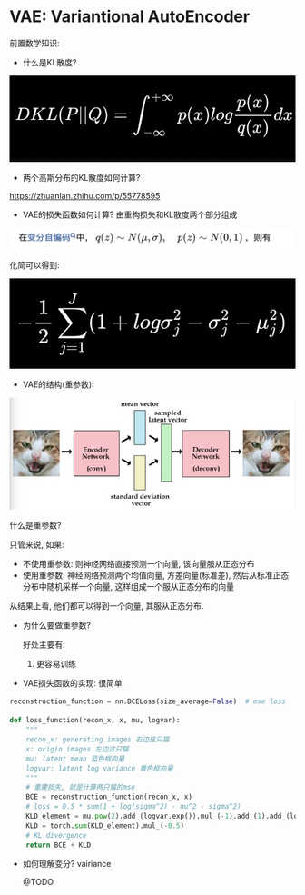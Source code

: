 # VAE: Variantional AutoEncoder



前置数学知识:

- 什么是KL散度?



![16674652935020](./assets/16674652935020.jpg)



- 两个高斯分布的KL散度如何计算?

https://zhuanlan.zhihu.com/p/55778595

- VAE的损失函数如何计算? 由重构损失和KL散度两个部分组成

![16674676787925](./assets/16674676787925.jpg)



化简可以得到:

![image-20221104121130902](./assets/image-20221104121130902.png)



- VAE的结构(重参数):

![vae ](assets/16674644327620.jpg)



什么是重参数?

只管来说, 如果:

- 不使用重参数: 则神经网络直接预测一个向量, 该向量服从正态分布
- 使用重参数: 神经网络预测两个均值向量, 方差向量(标准差), 然后从标准正态分布中随机采样一个向量, 这样组成一个服从正态分布的向量

从结果上看, 他们都可以得到一个向量, 其服从正态分布.

- 为什么要做重参数?

    好处主要有:

    1. 更容易训练





- VAE损失函数的实现: 很简单

```python
reconstruction_function = nn.BCELoss(size_average=False)  # mse loss

def loss_function(recon_x, x, mu, logvar):
    """
    recon_x: generating images 右边这只猫
    x: origin images 左边这只猫
    mu: latent mean 蓝色框向量
    logvar: latent log variance 黄色框向量
    """
    # 重建损失, 就是计算两只猫的mse
    BCE = reconstruction_function(recon_x, x)
    # loss = 0.5 * sum(1 + log(sigma^2) - mu^2 - sigma^2)
    KLD_element = mu.pow(2).add_(logvar.exp()).mul_(-1).add_(1).add_(logvar)
    KLD = torch.sum(KLD_element).mul_(-0.5)
    # KL divergence
    return BCE + KLD
```





- 如何理解变分? vairiance 

    @TODO